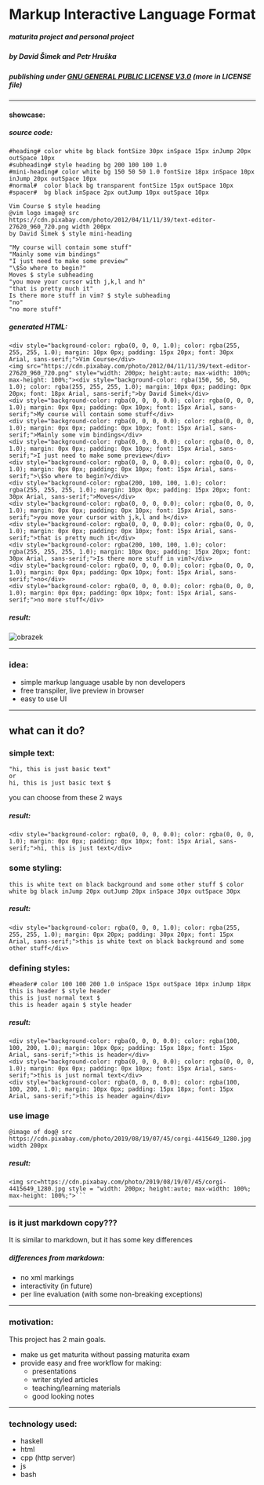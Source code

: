 # Markup Interactive Language Format
#####  maturita project and personal project
##### by David Šimek and Petr Hruška
##### publishing under <ins>GNU GENERAL PUBLIC LICENSE V3.0</ins> (more in LICENSE file)

----

#### showcase:
##### source code:
```
#heading# color white bg black fontSize 30px inSpace 15px inJump 20px outSpace 10px
#subheading# style heading bg 200 100 100 1.0
#mini-heading# color white bg 150 50 50 1.0 fontSize 18px inSpace 10px inJump 20px outSpace 10px
#normal#  color black bg transparent fontSize 15px outSpace 10px
#spacer#  bg black inSpace 2px outJump 10px outSpace 10px

Vim Course $ style heading
@vim logo image@ src https://cdn.pixabay.com/photo/2012/04/11/11/39/text-editor-27620_960_720.png width 200px
by David Šimek $ style mini-heading

"My course will contain some stuff"
"Mainly some vim bindings"
"I just need to make some preview"
"\$So where to begin?"
Moves $ style subheading
"you move your cursor with j,k,l and h"
"that is pretty much it"
Is there more stuff in vim? $ style subheading
"no"
"no more stuff"
```
##### generated HTML:
```
<div style="background-color: rgba(0, 0, 0, 1.0); color: rgba(255, 255, 255, 1.0); margin: 10px 0px; padding: 15px 20px; font: 30px Arial, sans-serif;">Vim Course</div>
<img src="https://cdn.pixabay.com/photo/2012/04/11/11/39/text-editor-27620_960_720.png" style="width: 200px; height:auto; max-width: 100%; max-height: 100%;"><div style="background-color: rgba(150, 50, 50, 1.0); color: rgba(255, 255, 255, 1.0); margin: 10px 0px; padding: 0px 20px; font: 18px Arial, sans-serif;">by David Šimek</div>
<div style="background-color: rgba(0, 0, 0, 0.0); color: rgba(0, 0, 0, 1.0); margin: 0px 0px; padding: 0px 10px; font: 15px Arial, sans-serif;">My course will contain some stuff</div>
<div style="background-color: rgba(0, 0, 0, 0.0); color: rgba(0, 0, 0, 1.0); margin: 0px 0px; padding: 0px 10px; font: 15px Arial, sans-serif;">Mainly some vim bindings</div>
<div style="background-color: rgba(0, 0, 0, 0.0); color: rgba(0, 0, 0, 1.0); margin: 0px 0px; padding: 0px 10px; font: 15px Arial, sans-serif;">I just need to make some preview</div>
<div style="background-color: rgba(0, 0, 0, 0.0); color: rgba(0, 0, 0, 1.0); margin: 0px 0px; padding: 0px 10px; font: 15px Arial, sans-serif;">\$So where to begin?</div>
<div style="background-color: rgba(200, 100, 100, 1.0); color: rgba(255, 255, 255, 1.0); margin: 10px 0px; padding: 15px 20px; font: 30px Arial, sans-serif;">Moves</div>
<div style="background-color: rgba(0, 0, 0, 0.0); color: rgba(0, 0, 0, 1.0); margin: 0px 0px; padding: 0px 10px; font: 15px Arial, sans-serif;">you move your cursor with j,k,l and h</div>
<div style="background-color: rgba(0, 0, 0, 0.0); color: rgba(0, 0, 0, 1.0); margin: 0px 0px; padding: 0px 10px; font: 15px Arial, sans-serif;">that is pretty much it</div>
<div style="background-color: rgba(200, 100, 100, 1.0); color: rgba(255, 255, 255, 1.0); margin: 10px 0px; padding: 15px 20px; font: 30px Arial, sans-serif;">Is there more stuff in vim?</div>
<div style="background-color: rgba(0, 0, 0, 0.0); color: rgba(0, 0, 0, 1.0); margin: 0px 0px; padding: 0px 10px; font: 15px Arial, sans-serif;">no</div>
<div style="background-color: rgba(0, 0, 0, 0.0); color: rgba(0, 0, 0, 1.0); margin: 0px 0px; padding: 0px 10px; font: 15px Arial, sans-serif;">no more stuff</div>

```
##### result:
![obrazek](https://github.com/davidSimek/MarkupInteracticeLanguageFormat/assets/119676792/4ad02113-0e82-446f-a379-dd00c54e7960)

-----

### idea:
- simple markup language usable by non developers
- free transpiler, live preview in browser
- easy to use UI

-----

## what can it do?
### simple text:
```
"hi, this is just basic text"
or
hi, this is just basic text $
```
you can choose from these 2 ways
##### result:
```
<div style="background-color: rgba(0, 0, 0, 0.0); color: rgba(0, 0, 0, 1.0); margin: 0px 0px; padding: 0px 10px; font: 15px Arial, sans-serif;">hi, this is just text</div>

```
### some styling:
```
this is white text on black background and some other stuff $ color white bg black inJump 20px outJump 20px inSpace 30px outSpace 30px
``` 
##### result:
```
<div style="background-color: rgba(0, 0, 0, 1.0); color: rgba(255, 255, 255, 1.0); margin: 0px 20px; padding: 30px 20px; font: 15px Arial, sans-serif;">this is white text on black background and some other stuff</div>
```
### defining styles:
```
#header# color 100 100 200 1.0 inSpace 15px outSpace 10px inJump 18px
this is header $ style header
this is just normal text $
this is header again $ style header
``` 
##### result:
```
<div style="background-color: rgba(0, 0, 0, 0.0); color: rgba(100, 100, 200, 1.0); margin: 10px 0px; padding: 15px 18px; font: 15px Arial, sans-serif;">this is header</div>
<div style="background-color: rgba(0, 0, 0, 0.0); color: rgba(0, 0, 0, 1.0); margin: 0px 0px; padding: 0px 10px; font: 15px Arial, sans-serif;">this is just normal text</div>
<div style="background-color: rgba(0, 0, 0, 0.0); color: rgba(100, 100, 200, 1.0); margin: 10px 0px; padding: 15px 18px; font: 15px Arial, sans-serif;">this is header again</div>
```
### use image
```
@image of dog@ src https://cdn.pixabay.com/photo/2019/08/19/07/45/corgi-4415649_1280.jpg width 200px
```
##### result:
```
<img src=https://cdn.pixabay.com/photo/2019/08/19/07/45/corgi-4415649_1280.jpg style = "width: 200px; height:auto; max-width: 100%; max-height: 100%;">```
```

-----

### is it just markdown copy???
It is similar to markdown, but it has some key differences
##### differences from markdown:    
- no xml markings
- interactivity (in future)
- per line evaluation (with some non-breaking exceptions)

-----

### motivation:
This project has 2 main goals.
- make us get maturita without passing maturita exam
- provide easy and free workflow for making:
    - presentations
    - writer styled articles
    - teaching/learning materials
    - good looking notes

-----

### technology used:
- haskell
- html  
- cpp (http server)
- js
- bash 
